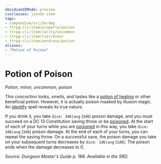 ```yaml
---
obsidianUIMode: preview
cssclasses: json5e-item
tags:
- compendium/src/5e/dmg
- ttrpg-cli/item/property/poison
- ttrpg-cli/item/rarity/uncommon
- ttrpg-cli/item/tier/minor
- ttrpg-cli/item/wondrous/potion
aliases: 
- "Potion of Poison"
---
```

# Potion of Poison
*Potion, minor, uncommon, poison*  


This concoction looks, smells, and tastes like a [potion of healing](compendium/items/potion-of-healing.md) or other beneficial potion. However, it is actually poison masked by illusion magic. An [identify](compendium/spells/identify.md) spell reveals its true nature.

If you drink it, you take `dice: 3d6|avg` (`3d6`) poison damage, and you must succeed on a DC 13 Constitution saving throw or be [poisoned](/compendium/rules/conditions.md#poisoned). At the start of each of your turns while you are [poisoned](/compendium/rules/conditions.md#poisoned) in this way, you take `dice: 3d6|avg` (`3d6`) poison damage. At the end of each of your turns, you can repeat the saving throw. On a successful save, the poison damage you take on your subsequent turns decreases by `dice: 1d6|avg` (`1d6`). The poison ends when the damage decreases to 0.

*Source: Dungeon Master's Guide p. 188. Available in the SRD.*